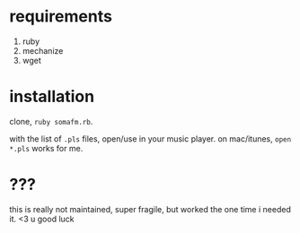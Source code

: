 requirements
===

1. ruby
2. mechanize
3. wget

installation
===

clone, `ruby somafm.rb`.

with the list of `.pls` files, open/use in your music player. on mac/itunes, `open *.pls` works for me. 

???
===

this is really not maintained, super fragile, but worked the one time i needed it. <3 u good luck
